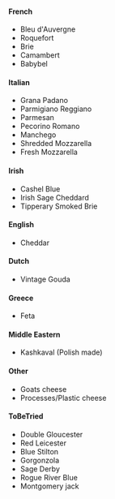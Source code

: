 #### French
- Bleu d'Auvergne
- Roquefort
- Brie
- Camambert
- Babybel
#### Italian
- Grana Padano
- Parmigiano Reggiano
- Parmesan
- Pecorino Romano
- Manchego
- Shredded Mozzarella
- Fresh Mozzarella
#### Irish
- Cashel Blue
- Irish Sage Cheddard
- Tipperary Smoked Brie
#### English
- Cheddar
#### Dutch
- Vintage Gouda
#### Greece
- Feta
#### Middle Eastern
- Kashkaval (Polish made)
#### Other
- Goats cheese
- Processes/Plastic cheese

#### ToBeTried
- Double Gloucester
- Red Leicester
- Blue Stilton
- Gorgonzola
- Sage Derby
- Rogue River Blue
- Montgomery jack